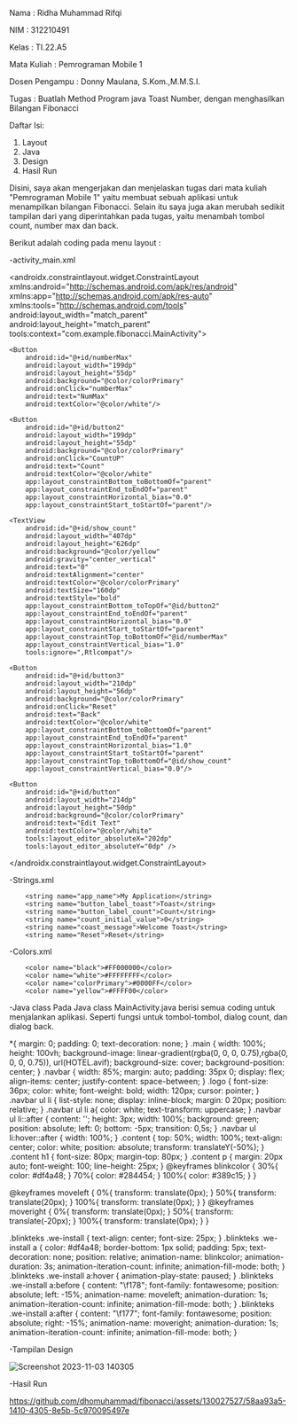 Nama : Ridha Muhammad Rifqi

NIM : 312210491

Kelas : TI.22.A5

Mata Kuliah : Pemrograman Mobile 1

Dosen Pengampu : Donny Maulana, S.Kom.,M.M.S.I.

Tugas : Buatlah Method Program java Toast Number, dengan menghasilkan Bilangan Fibonacci



Daftar Isi:
1.	Layout	
2.	Java	
3.	Design	
4.	Hasil Run	
   
Disini, saya akan mengerjakan dan menjelaskan tugas dari mata kuliah "Pemrograman Mobile 1" yaitu membuat sebuah aplikasi untuk menampilkan bilangan Fibonacci. Selain itu saya juga akan merubah sedikit tampilan dari yang diperintahkan pada tugas, yaitu menambah tombol count, number max dan back.

Berikut adalah coding pada menu layout :

-activity_main.xml

<androidx.constraintlayout.widget.ConstraintLayout xmlns:android="http://schemas.android.com/apk/res/android"
    xmlns:app="http://schemas.android.com/apk/res-auto"
    xmlns:tools="http://schemas.android.com/tools"
    android:layout_width="match_parent"
    android:layout_height="match_parent"
    tools:context="com.example.fibonacci.MainActivity">


    <Button
        android:id="@+id/numberMax"
        android:layout_width="199dp"
        android:layout_height="55dp"
        android:background="@color/colorPrimary"
        android:onClick="numberMax"
        android:text="NumMax"
        android:textColor="@color/white"/>

    <Button
        android:id="@+id/button2"
        android:layout_width="199dp"
        android:layout_height="55dp"
        android:background="@color/colorPrimary"
        android:onClick="CountUP"
        android:text="Count"
        android:textColor="@color/white"
        app:layout_constraintBottom_toBottomOf="parent"
        app:layout_constraintEnd_toEndOf="parent"
        app:layout_constraintHorizontal_bias="0.0"
        app:layout_constraintStart_toStartOf="parent"/>

    <TextView
        android:id="@+id/show_count"
        android:layout_width="407dp"
        android:layout_height="626dp"
        android:background="@color/yellow"
        android:gravity="center_vertical"
        android:text="0"
        android:textAlignment="center"
        android:textColor="@color/colorPrimary"
        android:textSize="160dp"
        android:textStyle="bold"
        app:layout_constraintBottom_toTopOf="@id/button2"
        app:layout_constraintEnd_toEndOf="parent"
        app:layout_constraintHorizontal_bias="0.0"
        app:layout_constraintStart_toStartOf="parent"
        app:layout_constraintTop_toBottomOf="@id/numberMax"
        app:layout_constraintVertical_bias="1.0"
        tools:ignore=",Rtlcompat"/>

    <Button
        android:id="@+id/button3"
        android:layout_width="210dp"
        android:layout_height="56dp"
        android:background="@color/colorPrimary"
        android:onClick="Reset"
        android:text="Back"
        android:textColor="@color/white"
        app:layout_constraintBottom_toBottomOf="parent"
        app:layout_constraintEnd_toEndOf="parent"
        app:layout_constraintHorizontal_bias="1.0"
        app:layout_constraintStart_toStartOf="parent"
        app:layout_constraintTop_toBottomOf="@id/show_count"
        app:layout_constraintVertical_bias="0.0"/>

    <Button
        android:id="@+id/button"
        android:layout_width="214dp"
        android:layout_height="50dp"
        android:background="@color/colorPrimary"
        android:text="Edit Text"
        android:textColor="@color/white"
        tools:layout_editor_absoluteX="202dp"
        tools:layout_editor_absoluteY="0dp" />
</androidx.constraintlayout.widget.ConstraintLayout>


-Strings.xml
<resources>

        <string name="app_name">My Application</string>
        <string name="button_label_toast">Toast</string>
        <string name="button_label_count">Count</string>
        <string name="count_initial_value">0</string>
        <string name="coast_message">Welcome Toast</string>
        <string name="Reset">Reset</string>

</resources>

-Colors.xml
<?xml version="1.0" encoding="utf-8"?>
<resources>

        <color name="black">#FF000000</color>
        <color name="white">#FFFFFFFF</color>
        <color name="colorPrimary">#0000FF</color>
        <color name="yellow">#FFFF00</color>
</resources>

-Java class
Pada Java class MainActivity.java berisi semua coding untuk menjalankan aplikasi. Seperti fungsi untuk tombol-tombol, dialog count, dan dialog back.

*{
    margin: 0;
    padding: 0;
    text-decoration: none;
}
.main {
    width: 100%;
    height: 100vh;
    background-image: linear-gradient(rgba(0, 0, 0, 0.75),rgba(0, 0, 0, 0.75)), url(HOTEL.avif);
    background-size: cover;
    background-position: center;
}
.navbar {
    width: 85%;
    margin: auto;
    padding: 35px 0;
    display: flex;
    align-items: center;
    justify-content: space-between;
}
.logo {
    font-size: 36px;
    color: white;
    font-weight: bold;
    width: 120px;
    cursor: pointer;
}
.navbar ul li {
    list-style: none;
    display: inline-block;
    margin:  0 20px;
    position: relative;
}
.navbar ul li a{
    color: white;
    text-transform: uppercase;
}
.navbar ul li::after {
    content: '';
    height: 3px;
    width: 100%;
    background: green;
    position: absolute;
    left: 0;
    bottom: -5px;
    transition: 0,5s;
}
.navbar ul li:hover::after {
    width: 100%;
}
.content {
    top: 50%;
    width: 100%;
    text-align: center;
    color: white;
    position: absolute;
    transform: translateY(-50%);
}
.content h1 {
    font-size: 80px;
    margin-top: 80px;
}
.content p {
    margin: 20px auto;
    font-weight: 100;
    line-height: 25px;
}
@keyframes blinkcolor {
    30%{
        color: #df4a48;
    }
    70%{
        color: #284454;
    }
    100%{
        color: #389c15;
    }
}

@keyframes moveleft {
    0%{
        transform: translate(0px);
    }
    50%{
        transform: translate(20px);
    }
    100%{
        transform: translate(0px);
    }
}
@keyframes moveright {
    0%{
        transform: translate(0px);
    }
    50%{
        transform: translate(-20px);
    }
    100%{
        transform: translate(0px);
    }
}

.blinkteks .we-install {
    text-align: center;
    font-size: 25px;
}
.blinkteks .we-install a {
    color: #df4a48;
    border-bottom: 1px solid;
    padding: 5px;
	  text-decoration: none;
    position: relative;
    animation-name: blinkcolor;
    animation-duration: 3s;
    animation-iteration-count: infinite;
    animation-fill-mode: both;
}
.blinkteks .we-install a:hover {
    animation-play-state: paused;
}
.blinkteks .we-install a:before {
    content: "\f178";
    font-family: fontawesome;
    position: absolute;
    left: -15%;
    animation-name: moveleft;
    animation-duration: 1s;
    animation-iteration-count: infinite;
    animation-fill-mode: both;
}
.blinkteks .we-install a:after {
    content: "\f177";
    font-family: fontawesome;
    position: absolute;
    right: -15%;
    animation-name: moveright;
    animation-duration: 1s;
    animation-iteration-count: infinite;
    animation-fill-mode: both;
}



-Tampilan Design

![Screenshot 2023-11-03 140305](https://github.com/dhomuhammad/fibonacci/assets/130027527/075acf0a-247e-4113-b626-d609d1de9fc9)


-Hasil Run



https://github.com/dhomuhammad/fibonacci/assets/130027527/58aa93a5-1410-4305-8e5b-5c970095497e




